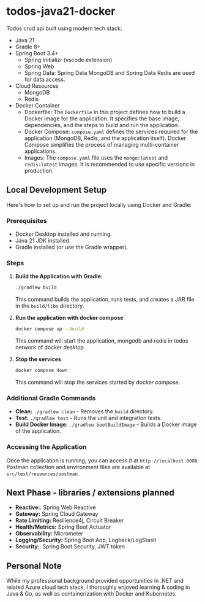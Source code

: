 # todos-java21-docker

Todos crud api built using modern tech stack: 

* Java 21
* Gradle 8+
* Spring Boot 3.4+
    * Spring Initializr (vscode extension)
    * Spring Web   
    * Spring Data: Spring Data MongoDB and Spring Data Redis are used for data access.
* Cloud Resources
    * MongoDB
    * Redis
* Docker Container
    * Dockerfile: The `Dockerfile` in this project defines how to build a Docker image for the application. It specifies the base image, dependencies, and the steps to build and run the application.
    * Docker Compose: `compose.yaml` defines the services required for the application (MongoDB, Redis, and the application itself). Docker Compose simplifies the process of managing multi-container applications.
    * Images: The `compose.yaml` file uses the `mongo:latest` and `redis:latest` images. It is recommended to use specific versions in production.

## Local Development Setup

Here's how to set up and run the project locally using Docker and Gradle:

### Prerequisites

*   Docker Desktop installed and running.
*   Java 21 JDK installed.
*   Gradle installed (or use the Gradle wrapper).

### Steps

1.  **Build the Application with Gradle:**

    ```bash
    ./gradlew build
    ```

    This command builds the application, runs tests, and creates a JAR file in the `build/libs` directory.

3. **Run the application with docker compose**
    
    ```bash
    docker compose up --build
    ```

    This command will start the application, mongodb and redis in todos network of docker desktop

3. **Stop the services**
    
    ```bash
    docker compose down
    ```
    This command will stop the services started by docker compose.

### Additional Gradle Commands

*   **Clean:** `./gradlew clean` - Removes the `build` directory.
*   **Test:** `./gradlew test` - Runs the unit and integration tests.
*   **Build Docker Image:** `./gradlew bootBuildImage` - Builds a Docker image of the application.

### Accessing the Application

Once the application is running, you can access it at `http://localhost:8080`.
Postman collection and environment files are available at `src/test/resources/postman`.

## Next Phase - libraries / extensions planned

*   **Reactive:**: Spring Web Reactive
*   **Gateway:** Spring Cloud Gateway
*   **Rate Limiting:** Resilience4j, Circuit Breaker
*   **Health/Metrics:** Spring Boot Actuator
*   **Observability:** Micrometer
*   **Logging/Security:** Spring Boot Aop, Logback/LogStash
*   **Security:**: Spring Boot Security, JWT token

## Personal Note

While my professional background provided opportunities in .NET and related Azure cloud tech stack, I thoroughly enjoyed learning & coding in Java & Go, as well as containerization with Docker and Kubernetes.
